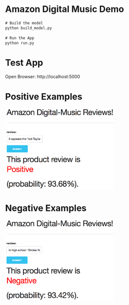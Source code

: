 # Amazon Digital Music Demo

```
# Build the model 
python build_model.py

# Run the App
python run.py
```

# Test App

Open Browser: http://localhost:5000

# Positive Examples

<img src="/test/app/static/images/pos.png?" width = 350px>

# Negative Examples
<img src="/test/app/static/images/neg.png?" width = 350px>


